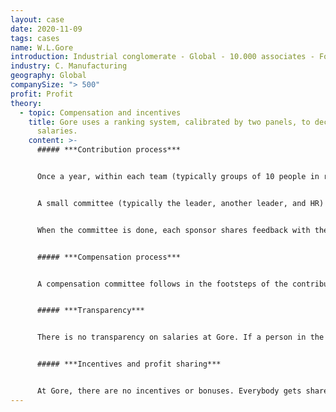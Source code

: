 ```yaml
---
layout: case
date: 2020-11-09
tags: cases
name: W.L.Gore
introduction: Industrial conglomerate - Global - 10.000 associates - For Profit
industry: C. Manufacturing
geography: Global
companySize: "> 500"
profit: Profit
theory:
  - topic: Compensation and incentives
    title: Gore uses a ranking system, calibrated by two panels, to decide on
      salaries.
    content: >-
      ##### ***Contribution process***


      Once a year, within each team (typically groups of 10 people in roughly the same function), everyone ranks the others from 1 to 9 (contrary to Holacracy, you don’t rank yourself in the list) based on their past and expected future contribution. The process has been automated, and on the forms, people can add a comment next to every person, and additionally assess if they are a “high culture fit" or "low culture fit”.


      A small committee (typically the leader, another leader, and HR) reviews the aggregate results in great detail, and in their discussion they can change the order. Say John ends up number 2 on the aggregate list, but that feels too high, and the committee member suspect that it's really a loyalty vote. They can decide to move John down to number 4.


      When the committee is done, each sponsor shares feedback with their person. Never the exact place in the rank. But “at the top”, “middle” and “bottom”. (If one person is at the bottom for a while, discussion will happen: other role that fits better? Need for training? Or exit the company?)


      ##### ***Compensation process***


      A compensation committee follows in the footsteps of the contribution committee. It will plot the salary curve of the 10 people that were ranked and see if the salaries are in line with the contribution. If needed, the committee will make the appropriate changes.


      ##### ***Transparency***


      There is no transparency on salaries at Gore. If a person in the committee is being discussed, he or she will not see the data that pertains to him or her.


      ##### ***Incentives and profit sharing***


      At Gore, there are no incentives or bonuses. Everybody gets shares in the company as part of profit sharing. For example, someone making £50K in salary in the UK could make an additional £5K in shares. The profit sharing is proportional to the base salary (it is calculated based on this year's salary and the salary over the last 3 years in some formula). So if your unit loses lots of money or makes lots of it, it doesn’t change profit sharing, to reinforce the “all in the same boat” mantra. ^[<http://www.managementexchange.com/story/innovation-democracy-wl-gores-original-management-model> and personal interview Frederic Laloux with Gore leader, April 2015]
---
```

